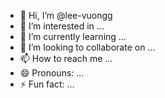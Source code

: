 - 👋 Hi, I’m @lee-vuongg
- 👀 I’m interested in ...
- 🌱 I’m currently learning ...
- 💞️ I’m looking to collaborate on ...
- 📫 How to reach me ...
- 😄 Pronouns: ...
- ⚡ Fun fact: ...

<!---
lee-vuongg/lee-vuongg is a ✨ special ✨ repository because its `README.md` (this file) appears on your GitHub profile.
You can click the Preview link to take a look at your changes.
--->
